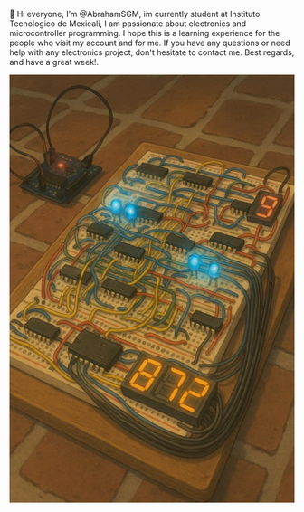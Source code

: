 👋 Hi everyone, I’m @AbrahamSGM, im currently student at Instituto Tecnologico de Mexicali, I am passionate about electronics and microcontroller programming. I hope this is a learning experience for the people who visit my account and for me. If you have any questions or need help with any electronics project, don't hesitate to contact me. Best regards, and have a great week!.

![Image_Alt](https://github.com/AbrahamSGM/AbrahamSGM/blob/aab333aef762d37a4c508d5f384641cca321b642/Imagen1.jpeg)



<!--- 👀 I’m interested in ...
- 🌱 I’m currently learning ...
- 💞️ I’m looking to collaborate on ...
- 📫 How to reach me ...
- 😄 Pronouns: ...
- ⚡ Fun fact: ...
--->
<!---
AbrahamSGM/AbrahamSGM is a ✨ special ✨ repository because its `README.md` (this file) appears on your GitHub profile.
You can click the Preview link to take a look at your changes.
--->
